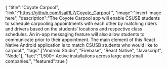 {
"title":"Coyote Carpool",
"link":"https://github.com/IsaiRL7/Coyote_Carpool ",
"image":"insert image here",
"description":"The Coyote Carpool app will enable CSUSB students to schedule carpooling appointments with each other by matching riders and drivers based on the students’ locations and respective class schedules. An in-app messaging feature will also allow students to communicate prior to their appointment. The main element of this React Native Android application is to match CSUSB students who would like to carpool.",
"tags":["Android Studio", "Firebase", "React Native", "Javascript", "Node"],
"fact":"1,500+ Active installations across large and small companies.",
"featured":true
}
